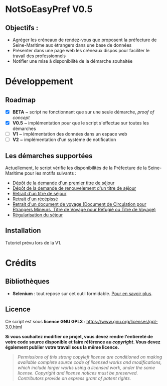# NotSoEasyPref V0.5

## Objectifs :

- Agréger les créneaux de rendez-vous que proposent la préfecture de Seine-Maritime aux étrangers dans une base de données
- Présenter dans une page web les créneaux dispos pour faciliter le travail des professionnels
- Notifier une mise à disponibilité de la démarche souhaitée

# Développement

## Roadmap

- [x] **BETA** ~ script ne fonctionnant que sur une seule démarche, _proof of concept_
- [x] **V0.5** ~ implémentation pour que le script s'effectue sur toutes les démarches
- [ ] **V1** ~ implémentation des données dans un espace web
- [ ] **V2** ~ implémentation d'un système de notification

## Les démarches supportées

Actuellement, le script vérifie les disponibilités de la Préfecture de la Seine-Maritime pour les motifs suivants :
- [Dépôt de la demande d'un premier titre de séjour](https://www.seine-maritime.gouv.fr/booking/create/50382/0)
- [Dépôt de la demande de renouvelement d'un titre de séjour](https://www.seine-maritime.gouv.fr/booking/create/50389/0)
- [Retrait d'un titre de séjour](https://www.seine-maritime.gouv.fr/booking/create/50420/0)
- [Retrait d'un récépissé](https://www.seine-maritime.gouv.fr/booking/create/50416/0)
- [Retrait d'un document de voyage (Document de Circulation pour Etrangers Mineurs, Titre de Voyage pour Réfugié ou Titre de Voyage)](https://www.seine-maritime.gouv.fr/booking/create/51406/0)
- [Régularisation du séjour](https://www.seine-maritime.gouv.fr/booking/create/47116/0)

## Installation

Tutoriel prévu lors de la V1.

# Crédits

## Bibliothèques

- **Selenium** : tout repose sur cet outil formidable. [Pour en savoir plus](https://github.com/SeleniumHQ/Selenium).

## Licence

Ce script est sous **licence GNU GPL3** : https://www.gnu.org/licenses/gpl-3.0.html

**Si vous souhaitez modifier ce projet, vous devez rendre l'entiereté de votre code source disponible et faire référence au *copyright*. Vous devez également publier votre travail sous la même licence.**
>*Permissions of this strong copyleft license are conditioned on making available complete source code of licensed works and modifications, which include larger works using a licensed work, under the same license. Copyright and license notices must be preserved. Contributors provide an express grant of patent rights.*
